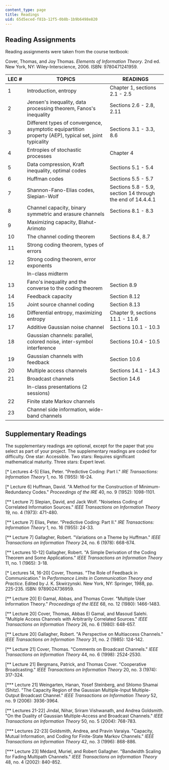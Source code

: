 ```yaml
---
content_type: page
title: Readings
uid: 65d5eced-f81b-12f5-0b8b-1b9b6498e820
---
```


Reading Assignments
-------------------

Reading assignments were taken from the course textbook:

Cover, Thomas, and Joy Thomas. _Elements of Information Theory_. 2nd ed. New York, NY: Wiley-Interscience, 2006. ISBN: 9780471241959.

| LEC # | TOPICS | READINGS |
| --- | --- | --- |
| 1 | Introduction, entropy | Chapter 1, sections 2.1 - 2.5 |
| 2 | Jensen's inequality, data processing theorem, Fanos's inequality | Sections 2.6 - 2.8, 2.11 |
| 3 | Different types of convergence, asymptotic equipartition property (AEP), typical set, joint typicality | Sections 3.1 - 3.3, 8.6 |
| 4 | Entropies of stochastic processes | Chapter 4 |
| 5 | Data compression, Kraft inequality, optimal codes | Sections 5.1 - 5.4 |
| 6 | Huffman codes | Sections 5.5 - 5.7 |
| 7 | Shannon-Fano-Elias codes, Slepian-Wolf | Sections 5.8 - 5.9, section 14 through the end of 14.4.4.1 |
| 8 | Channel capacity, binary symmetric and erasure channels | Sections 8.1 - 8.3 |
| 9 | Maximizing capacity, Blahut-Arimoto | &nbsp; |
| 10 | The channel coding theorem | Sections 8.4, 8.7 |
| 11 | Strong coding theorem, types of errors | &nbsp; |
| 12 | Strong coding theorem, error exponents | &nbsp; |
| &nbsp; | In-class midterm | &nbsp; |
| 13 | Fano's inequality and the converse to the coding theorem | Section 8.9 |
| 14 | Feedback capacity | Section 8.12 |
| 15 | Joint source channel coding | Section 8.13 |
| 16 | Differential entropy, maximizing entropy | Chapter 9, sections 11.1 - 11.6 |
| 17 | Additive Gaussian noise channel | Sections 10.1 - 10.3 |
| 18 | Gaussian channels: parallel, colored noise, inter-symbol interference | Sections 10.4 - 10.5 |
| 19 | Gaussian channels with feedback | Section 10.6 |
| 20 | Multiple access channels | Sections 14.1 - 14.3 |
| 21 | Broadcast channels | Section 14.6 |
| &nbsp; | In-class presentations (2 sessions) | &nbsp; |
| 22 | Finite state Markov channels | &nbsp; |
| 23 | Channel side information, wide-band channels |   

Supplementary Readings
----------------------

The supplementary readings are optional, except for the paper that you select as part of your project. The supplementary readings are coded for difficulty. One star: Accessible. Two stars: Requires significant mathematical maturity. Three stars: Expert level.

\[\* Lectures 4-5\] Elias, Peter. "Predictive Coding: Part I." _IRE Transactions: Information Theory_ 1, no. 16 (1955): 16-24.

\[\* Lecture 6\] Huffman, David. "A Method for the Construction of Minimum-Redundancy Codes." _Proceedings of the IRE_ 40, no. 9 (1952): 1098-1101.

\[\*\* Lecture 7\] Slepian, David, and Jack Wolf. "Noiseless Coding of Correlated Information Sources." _IEEE Transactions on Information Theory_ 19, no. 4 (1973): 471-480.

\[\*\* Lecture 7\] Elias, Peter. "Predictive Coding: Part II." _IRE Transactions: Information Theory_ 1, no. 16 (1955): 24-33.

\[\*\* Lecture 7\] Gallagher, Robert. "Variations on a Theme by Huffman." _IEEE Transactions on Information Theory_ 24, no. 6 (1978): 668-674.

\[\*\* Lectures 10-12\] Gallagher, Robert. "A Simple Derivation of the Coding Theorem and Some Applications." _IEEE Transactions on Information Theory_ 11, no. 1 (1965): 3-18.

\[\* Lectures 14, 16-20\] Cover, Thomas. "The Role of Feedback in Communication." In _Performance Limits in Communication Theory and Practice_. Edited by J. K. Skwirzynski. New York, NY: Springer, 1988, pp. 225-235. ISBN: 9789024736959.

\[\*\* Lecture 20\] El Gamal, Abbas, and Thomas Cover. "Multiple User Information Theory." _Proceedings of the IEEE_ 68, no. 12 (1980): 1466-1483.

\[\*\* Lecture 20\] Cover, Thomas, Abbas El Gamal, and Masoud Salehi. "Multiple Access Channels with Arbitrarily Correlated Sources." _IEEE Transactions on Information Theory_ 26, no. 6 (1980): 648-657.

\[\*\* Lecture 20\] Gallagher, Robert. "A Perspective on Multiaccess Channels." _IEEE Transactions on Information Theory_ 31, no. 2 (1985): 124-142.

\[\*\* Lecture 21\] Cover, Thomas. "Comments on Broadcast Channels." _IEEE Transactions on Information Theory_ 44, no. 6 (1998): 2524-2530.

\[\*\* Lecture 21\] Bergmans, Patrick, and Thomas Cover. "Cooperative Broadcasting." _IEEE Transactions on Information Theory_ 20, no. 3 (1974): 317-324.

\[\*\*\* Lecture 21\] Weingarten, Hanan, Yosef Steinberg, and Shlomo Shamai (Shitz). "The Capacity Region of the Gaussian Multiple-Input Multiple-Output Broadcast Channel." _IEEE Transactions on Information Theory_ 52, no. 9 (2006): 3936-3964.

\[\*\* Lectures 21-22\] Jindal, Nihar, Sriram Vishwanath, and Andrea Goldsmith. "On the Duality of Gaussian Multiple-Access and Broadcast Channels." _IEEE Transactions on Information Theory_ 50, no. 5 (2004): 768-783.

\[\*\*\* Lectures 22-23\] Goldsmith, Andrea, and Pravin Varaiya. "Capacity, Mutual Information, and Coding for Finite-State Markov Channels." _IEEE Transactions on Information Theory_ 42, no. 3 (1996): 868-886.

\[\*\*\* Lecture 23\] Médard, Muriel, and Robert Gallagher. "Bandwidth Scaling for Fading Multipath Channels." _IEEE Transactions on Information Theory_ 48, no. 4 (2002): 840-852.